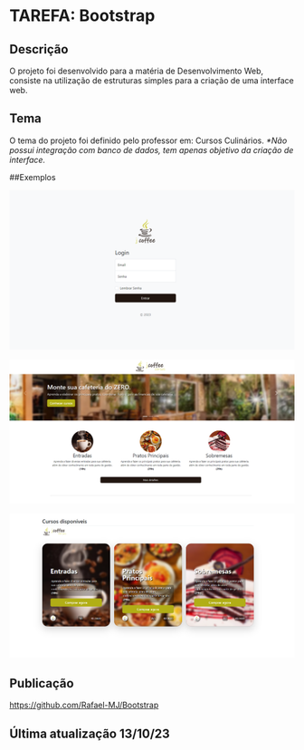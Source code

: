 # TAREFA: Bootstrap
## Descrição
O projeto foi desenvolvido para a matéria de Desenvolvimento Web, consiste na utilização de estruturas simples para a criação de uma interface web.

## Tema
O tema do projeto foi definido pelo professor em: Cursos Culinários.
  <i>*Não possui integração com banco de dados, tem apenas objetivo da criação de interface.</i>

##Exemplos

![Sign-in Page](.examples/ex_signin.png)

![Main Page](.examples/ex_main.png)

![Courses Page](.examples/ex_courses.png)


## Publicação
https://github.com/Rafael-MJ/Bootstrap

## Última atualização 13/10/23
